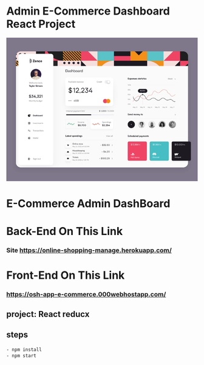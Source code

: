 
# Admin E-Commerce Dashboard React Project

![I am GitHub Readme Generator's creator](public/dashboard.webp)
# E-Commerce Admin DashBoard
# Back-End On This Link
### Site https://online-shopping-manage.herokuapp.com/
# Front-End On This Link
### https://osh-app-e-commerce.000webhostapp.com/

## project: React reducx

## steps
```bash
- npm install
- npm start
```
